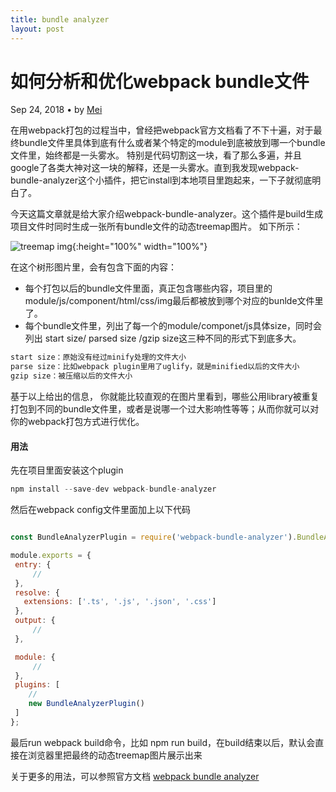 ```yaml
---
title: bundle analyzer
layout: post
---
```


# 如何分析和优化webpack bundle文件
<div class="title-meta">
    <span>
    Sep 24, 2018
    </span>
    <span class="title-bullet">•</span>
    <span>
     by <a class="github-link" href="http://github.com/limeii">Mei</a>
    </span>
</div>


在用webpack打包的过程当中，曾经把webpack官方文档看了不下十遍，对于最终bundle文件里具体到底有什么或者某个特定的module到底被放到哪一个bundle文件里，始终都是一头雾水。
特别是代码切割这一块，看了那么多遍，并且google了各类大神对这一块的解释，还是一头雾水。直到我发现webpack-bundle-analyzer这个小插件，把它install到本地项目里跑起来，一下子就彻底明白了。


今天这篇文章就是给大家介绍webpack-bundle-analyzer。这个插件是build生成项目文件时同时生成一张所有bundle文件的动态treemap图片。
如下所示：


![treemap img]( https://limeii.github.io/assets/images/posts/webpack-bundle-analyzer.gif){:height="100%" width="100%"}


在这个树形图片里，会有包含下面的内容：


- 每个打包以后的bundle文件里面，真正包含哪些内容，项目里的module/js/component/html/css/img最后都被放到哪个对应的bunlde文件里了。
- 每个bundle文件里，列出了每一个的module/componet/js具体size，同时会列出 start size/ parsed size /gzip size这三种不同的形式下到底多大。


```html
start size：原始没有经过minify处理的文件大小
parse size：比如webpack plugin里用了uglify，就是minified以后的文件大小
gzip size：被压缩以后的文件大小
```


基于以上给出的信息，
你就能比较直观的在图片里看到，哪些公用library被重复打包到不同的bundle文件里，或者是说哪一个过大影响性等等；从而你就可以对你的webpack打包方式进行优化。


#### 用法

 先在项目里面安装这个plugin 
```js
npm install --save-dev webpack-bundle-analyzer
```

然后在webpack config文件里面加上以下代码
 ```js
 
const BundleAnalyzerPlugin = require('webpack-bundle-analyzer').BundleAnalyzerPlugin;

module.exports = {
  entry: {
	  //
  },
  resolve: {
    extensions: ['.ts', '.js', '.json', '.css']
  },
  output: {
	  //
  },

  module: {
      //
  },
  plugins: [
     //
     new BundleAnalyzerPlugin()
  ]
};
 ```


 最后run webpack build命令，比如 npm run build，在build结束以后，默认会直接在浏览器里把最终的动态treemap图片展示出来



 关于更多的用法，可以参照官方文档 [webpack bundle analyzer](https://github.com/webpack-contrib/webpack-bundle-analyzer)